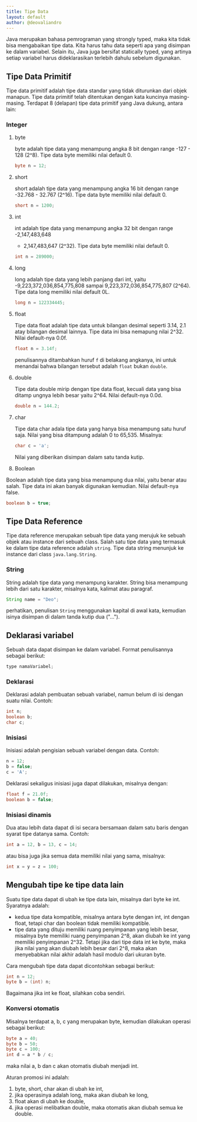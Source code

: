 ```yaml
---
title: Tipe Data
layout: default
author: @deovaliandro
---
```



Java merupakan bahasa pemrograman yang strongly typed, maka kita tidak bisa
mengabaikan tipe data. Kita harus tahu data seperti apa yang disimpan ke dalam
variabel. Selain itu, Java juga bersifat statically typed, yang artinya setiap
variabel harus dideklarasikan terlebih dahulu sebelum digunakan.

## Tipe Data Primitif

Tipe data primitif adalah tipe data standar yang tidak diturunkan dari objek
manapun. Tipe data primitif telah ditentukan dengan kata kuncinya masing-masing.
Terdapat 8 (delapan) tipe data primitif yang Java dukung, antara lain:

### Integer

1. byte
    
    byte adalah tipe data yang menampung angka 8 bit dengan range -127 - 128
    (2^8). Tipe data byte memiliki nilai default 0.

    ```java
    byte n = 12;
    ```

2. short
    
    short adalah tipe data yang menampung angka 16 bit dengan range -32.768 -
    32.767 (2^16). Tipe data byte memiliki nilai default 0.

    ```java
    short n = 1200;
    ```

3. int

    int adalah tipe data yang menampung angka 32 bit dengan range -2,147,483,648
    - 2,147,483,647 (2^32). Tipe data byte memiliki nilai default 0.

    ```java
    int n = 289000;
    ```

4. long

    long adalah tipe data yang lebih panjang dari int, yaitu
    -9,223,372,036,854,775,808 sampai 9,223,372,036,854,775,807 (2^64). Tipe
    data long memiliki nilai default 0L.

    ```java
    long n = 122334445;
    ```

5. float

    Tipe data float adalah tipe data untuk bilangan desimal seperti 3.14, 2.1
    atay bilangan desimal lainnya. Tipe data ini bisa nemapung nilai 2^32. Nilai
    default-nya 0.0f.

    ```java
    float n = 3.14f;
    ```
    penulisannya ditambahkan huruf `f` di belakang angkanya, ini untuk menandai
    bahwa bilangan tersebut adalah `float` bukan `double`.

6. double

    Tipe data double mirip dengan tipe data float, kecuali data yang bisa ditamp
    ungnya lebih besar yaitu 2^64. Nilai default-nya 0.0d.

    ```java
    double n = 144.2;
    ```
7. char

    Tipe data char adala tipe data yang hanya bisa menampung satu huruf saja.
    Nilai yang bisa ditampung adalah 0 to 65,535.
    Misalnya:

    ```java
    char c = 'a';
    ```

    Nilai yang diberikan disimpan dalam satu tanda kutip.

8. Boolean

Boolean adalah tipe data yang bisa menampung dua nilai, yaitu benar atau salah.
Tipe data ini akan banyak digunakan kemudian. Nilai default-nya false.

```java
boolean b = true;
```

## Tipe Data Reference

Tipe data reference merupakan sebuah tipe data yang merujuk ke sebuah objek atau
instance dari sebuah class. Salah satu tipe data yang termasuk ke dalam tipe
data reference adalah `string`. Tipe data string menunjuk ke instance dari class
`java.lang.String`.

### String

String adalah tipe data yang menampung karakter. String bisa menampung lebih
dari satu karakter, misalnya kata, kalimat atau paragraf.

```java
String name = "Deo";
```

perhatikan, penulisan `String` menggunakan kapital di awal kata, kemudian isinya
disimpan di dalam tanda kutip dua ("...").

## Deklarasi variabel

Sebuah data dapat disimpan ke dalam variabel. Format penulisannya sebagai
berikut:

```java
type namaVariabel;
```
### Deklarasi

Deklarasi adalah pembuatan sebuah variabel, namun belum di isi dengan suatu
nilai. Contoh:

```java
int n;
boolean b;
char c;
```

### Inisiasi

Inisiasi adalah pengisian sebuah variabel dengan data. Contoh:

```java
n = 12;
b = false;
c = 'A';
```

Deklarasi sekaligus inisiasi juga dapat dilakukan, misalnya dengan:

```java
float f = 21.0f;
boolean b = false;
```

### Inisiasi dinamis

Dua atau lebih data dapat di isi secara bersamaan dalam satu baris dengan syarat
tipe datanya sama. Contoh:

```java
int a = 12, b = 13, c = 14;
```
atau bisa juga jika semua data memiliki nilai yang sama, misalnya:

```java
int x = y = z = 100;
```

## Mengubah tipe ke tipe data lain

Suatu tipe data dapat di ubah ke tipe data lain, misalnya dari byte ke int.
Syaratnya adalah:

-   kedua tipe data kompatible, misalnya antara byte dengan int, int dengan
    float, tetapi char dan boolean tidak memiliki kompatible.
-   tipe data yang dituju memiliki ruang penyimpanan yang lebih besar, misalnya
    byte memiliki ruang penyimpanan 2^8, akan diubah ke int yang memiliki
    penyimpanan 2^32. Tetapi jika dari tipe data int ke byte, maka jika nilai
    yang akan diubah lebih besar dari 2^8, maka akan menyebabkan nilai akhir
    adalah hasil modulo dari ukuran byte.

Cara mengubah tipe data dapat dicontohkan sebagai berikut:

```java
int n = 12;
byte b = (int) n;
```

Bagaimana jika int ke float, silahkan coba sendiri.

### Konversi otomatis

Misalnya terdapat a, b, c yang merupakan byte, kemudian dilakukan operasi sebagai
berikut:

```java
byte a = 40;
byte b = 50;
byte c = 100;
int d = a * b / c;
```

maka nilai a, b dan c akan otomatis diubah menjadi int.

Aturan promosi ini adalah:

1. byte, short, char akan di ubah ke int,
2. jika operasinya adalah long, maka akan diubah ke long,
3. float akan di ubah ke double,
4. jika operasi melibatkan double, maka otomatis akan diubah semua ke double.